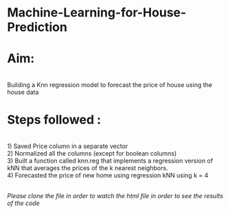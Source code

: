 # Machine-Learning-for-House-Prediction

<h1>Aim:</h1><br/>
Building a Knn regression model to forecast the price of house using the house data

<h1>Steps followed :</h1><br/>
1) Saved Price column in a separate vector<br/>
2) Normalized all the columns (except for boolean columns)<br/>
3) Built a function called knn.reg that implements a regression version of kNN that averages the prices of the k nearest neighbors.<br/>
4) Forecasted the price of new home using regression kNN using k = 4<br/><br/>

<i><bold>Please clone the file in order to watch the html file in order to see the results of the code</bold><i>

